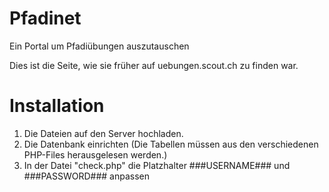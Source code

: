 Pfadinet
========

Ein Portal um Pfadiübungen auszutauschen

Dies ist die Seite, wie sie früher auf uebungen.scout.ch zu finden war.

Installation
=======

1. Die Dateien auf den Server hochladen.
2. Die Datenbank einrichten (Die Tabellen müssen aus den verschiedenen PHP-Files herausgelesen werden.)
3. In der Datei "check.php" die Platzhalter ###USERNAME### und ###PASSWORD### anpassen
